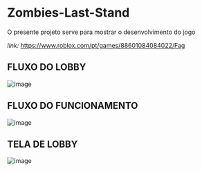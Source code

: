 # Zombies-Last-Stand

O presente projeto serve para mostrar o desenvolvimento do jogo

*link:* https://www.roblox.com/pt/games/88601084084022/Fag 

## FLUXO DO LOBBY
![image](https://github.com/user-attachments/assets/e8dfb252-39fe-4eaf-ae99-9745f0a5d4e7)

## FLUXO DO FUNCIONAMENTO
![image](https://github.com/user-attachments/assets/cf3c0418-3cb8-49dd-b293-b9c3c96cd94e)

## TELA DE LOBBY
![image](https://github.com/user-attachments/assets/dc68a73f-8276-4e7c-9106-480b5d57c1b9)

